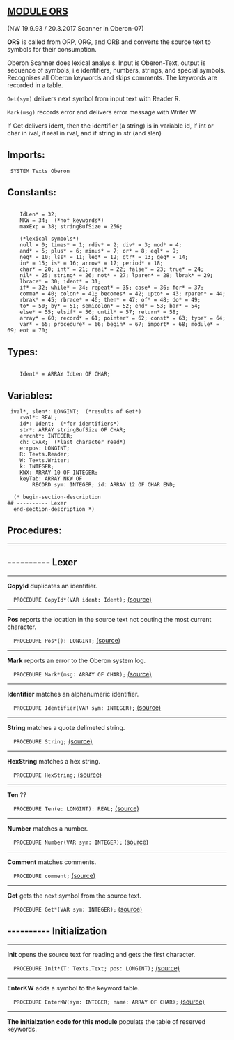 
## [MODULE ORS](https://github.com/io-core/Build/blob/main/ORS.Mod)

(NW 19.9.93 / 20.3.2017  Scanner in Oberon-07)

**ORS** is called from ORP, ORG, and ORB and converts the source text to symbols for their consumption.

Oberon Scanner does lexical analysis. Input is Oberon-Text, output is
sequence of symbols, i.e identifiers, numbers, strings, and special symbols.
Recognises all Oberon keywords and skips comments. The keywords are recorded in a table.

`Get(sym)` delivers next symbol from input text with Reader R.

`Mark(msg)` records error and delivers error message with Writer W.

If Get delivers ident, then the identifier (a string) is in variable id, 
if int or char in ival, if real in rval, and if string in str (and slen) 


  ## Imports:
` SYSTEM Texts Oberon`

## Constants:
```
 
    IdLen* = 32;
    NKW = 34;  (*nof keywords*)
    maxExp = 38; stringBufSize = 256;
  
    (*lexical symbols*)
    null = 0; times* = 1; rdiv* = 2; div* = 3; mod* = 4;
    and* = 5; plus* = 6; minus* = 7; or* = 8; eql* = 9;
    neq* = 10; lss* = 11; leq* = 12; gtr* = 13; geq* = 14;
    in* = 15; is* = 16; arrow* = 17; period* = 18;
    char* = 20; int* = 21; real* = 22; false* = 23; true* = 24;
    nil* = 25; string* = 26; not* = 27; lparen* = 28; lbrak* = 29;
    lbrace* = 30; ident* = 31;
    if* = 32; while* = 34; repeat* = 35; case* = 36; for* = 37;
    comma* = 40; colon* = 41; becomes* = 42; upto* = 43; rparen* = 44;
    rbrak* = 45; rbrace* = 46; then* = 47; of* = 48; do* = 49;
    to* = 50; by* = 51; semicolon* = 52; end* = 53; bar* = 54;
    else* = 55; elsif* = 56; until* = 57; return* = 58;
    array* = 60; record* = 61; pointer* = 62; const* = 63; type* = 64;
    var* = 65; procedure* = 66; begin* = 67; import* = 68; module* = 69; eot = 70;

```
## Types:
```
 
    Ident* = ARRAY IdLen OF CHAR;

```
## Variables:
```
 ival*, slen*: LONGINT;  (*results of Get*)
    rval*: REAL;
    id*: Ident;  (*for identifiers*)
    str*: ARRAY stringBufSize OF CHAR;
    errcnt*: INTEGER;
    ch: CHAR;  (*last character read*)
    errpos: LONGINT;
    R: Texts.Reader;
    W: Texts.Writer;
    k: INTEGER;
    KWX: ARRAY 10 OF INTEGER;
    keyTab: ARRAY NKW OF
        RECORD sym: INTEGER; id: ARRAY 12 OF CHAR END;
  
  (* begin-section-description
## ---------- Lexer
  end-section-description *)

```
## Procedures:
---
## ---------- Lexer
---
**CopyId** duplicates an identifier.

`  PROCEDURE CopyId*(VAR ident: Ident);` [(source)](https://github.com/io-orig/System/blob/main/ORS.Mod#L81)

---
**Pos** reports the location in the source text not couting the most current character.

`  PROCEDURE Pos*(): LONGINT;` [(source)](https://github.com/io-orig/System/blob/main/ORS.Mod#L89)

---
**Mark** reports an error to the Oberon system log.

`  PROCEDURE Mark*(msg: ARRAY OF CHAR);` [(source)](https://github.com/io-orig/System/blob/main/ORS.Mod#L97)

---
**Identifier** matches an alphanumeric identifier.

`  PROCEDURE Identifier(VAR sym: INTEGER);` [(source)](https://github.com/io-orig/System/blob/main/ORS.Mod#L111)

---
**String** matches a quote delimeted string.

`  PROCEDURE String;` [(source)](https://github.com/io-orig/System/blob/main/ORS.Mod#L130)

---
**HexString** matches a hex string.

`  PROCEDURE HexString;` [(source)](https://github.com/io-orig/System/blob/main/ORS.Mod#L146)

---
**Ten** ??

`  PROCEDURE Ten(e: LONGINT): REAL;` [(source)](https://github.com/io-orig/System/blob/main/ORS.Mod#L170)

---
**Number** matches a number.

`  PROCEDURE Number(VAR sym: INTEGER);` [(source)](https://github.com/io-orig/System/blob/main/ORS.Mod#L184)

---
**Comment** matches comments.

`  PROCEDURE comment;` [(source)](https://github.com/io-orig/System/blob/main/ORS.Mod#L257)

---
**Get** gets the next symbol from the source text.

`  PROCEDURE Get*(VAR sym: INTEGER);` [(source)](https://github.com/io-orig/System/blob/main/ORS.Mod#L275)

## ---------- Initialization
---
**Init** opens the source text for reading and gets the first character.

`  PROCEDURE Init*(T: Texts.Text; pos: LONGINT);` [(source)](https://github.com/io-orig/System/blob/main/ORS.Mod#L340)

---
**EnterKW** adds a symbol to the keyword table.

`  PROCEDURE EnterKW(sym: INTEGER; name: ARRAY OF CHAR);` [(source)](https://github.com/io-orig/System/blob/main/ORS.Mod#L348)

---
**The initialzation code for this module** populats the table of reserved keywords.
